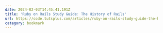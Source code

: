 ```yaml
---
date: 2024-02-03T14:45:41.191Z
title: 'Ruby on Rails Study Guide: The History of Rails'
url: https://code.tutsplus.com/articles/ruby-on-rails-study-guide-the-history-of-rails--net-29439
category: bookmark
---
```

